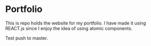 # Portfolio

This is repo holds the website for my portfolio. I have made it using REACT.js since I enjoy the idea of using atomic components.

Test push to master.
